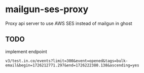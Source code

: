 # mailgun-ses-proxy
Proxy api server to use AWS SES instead of mailgun in ghost


## TODO

implement endpoint 
```
v3/test.in.co/events?limit=300&event=opened&tags=bulk-email&begin=1726212771.297&end=1726222380.138&ascending=yes
```